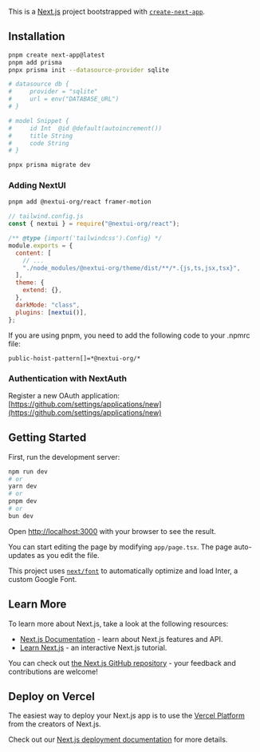 This is a [Next.js](https://nextjs.org/) project bootstrapped with [`create-next-app`](https://github.com/vercel/next.js/tree/canary/packages/create-next-app).

## Installation

```sh
pnpm create next-app@latest
pnpm add prisma
pnpx prisma init --datasource-provider sqlite

# datasource db {
#     provider = "sqlite"
#     url = env("DATABASE_URL")
# }

# model Snippet {
#     id Int  @id @default(autoincrement())
#     title String
#     code String
# }

pnpx prisma migrate dev
```

### Adding NextUI

```sh
pnpm add @nextui-org/react framer-motion
```

```js
// tailwind.config.js
const { nextui } = require("@nextui-org/react");

/** @type {import('tailwindcss').Config} */
module.exports = {
  content: [
    // ...
    "./node_modules/@nextui-org/theme/dist/**/*.{js,ts,jsx,tsx}",
  ],
  theme: {
    extend: {},
  },
  darkMode: "class",
  plugins: [nextui()],
};
```

If you are using pnpm, you need to add the following code to your .npmrc file:

```
public-hoist-pattern[]=*@nextui-org/*
```

### Authentication with NextAuth

Register a new OAuth application: [https://github.com/settings/applications/new](https://github.com/settings/applications/new)

## Getting Started

First, run the development server:

```bash
npm run dev
# or
yarn dev
# or
pnpm dev
# or
bun dev
```

Open [http://localhost:3000](http://localhost:3000) with your browser to see the result.

You can start editing the page by modifying `app/page.tsx`. The page auto-updates as you edit the file.

This project uses [`next/font`](https://nextjs.org/docs/basic-features/font-optimization) to automatically optimize and load Inter, a custom Google Font.

## Learn More

To learn more about Next.js, take a look at the following resources:

- [Next.js Documentation](https://nextjs.org/docs) - learn about Next.js features and API.
- [Learn Next.js](https://nextjs.org/learn) - an interactive Next.js tutorial.

You can check out [the Next.js GitHub repository](https://github.com/vercel/next.js/) - your feedback and contributions are welcome!

## Deploy on Vercel

The easiest way to deploy your Next.js app is to use the [Vercel Platform](https://vercel.com/new?utm_medium=default-template&filter=next.js&utm_source=create-next-app&utm_campaign=create-next-app-readme) from the creators of Next.js.

Check out our [Next.js deployment documentation](https://nextjs.org/docs/deployment) for more details.
